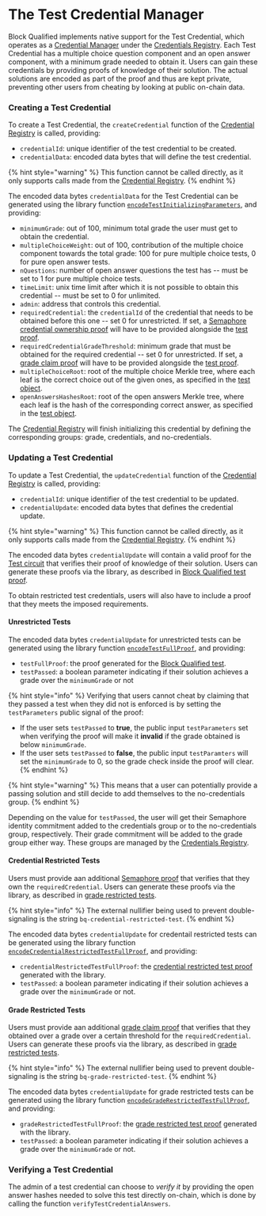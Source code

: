 # The Test Credential Manager
Block Qualified implements native support for the Test Credential, which operates as a [Credential Manager](./credential-managers.md) under the [Credentials Registry](./credential-registry.md). Each Test Credential has a multiple choice question component and an open answer component, with a minimum grade needed to obtain it. Users can gain these credentials by providing proofs of knowledge of their solution. The actual solutions are encoded as part of the proof and thus are kept private, preventing other users from cheating by looking at public on-chain data.

### Creating a Test Credential
To create a Test Credential, the `createCredential` function of the [Credential Registry](./credential-registry.md) is called, providing:
- `credentialId`: unique identifier of the test credential to be created.
- `credentialData`: encoded data bytes that will define the test credential.

{% hint style="warning" %}
This function cannot be called directly, as it only supports calls made from the [Credential Registry](./credential-registry.md).
{% endhint %}

The encoded data bytes `credentialData` for the Test Credential can be generated using the library function [`encodeTestInitializingParameters`](../../packages/lib/src/helpers/encodeInputs.ts), and providing:
- `minimumGrade`: out of 100, minimum total grade the user must get to obtain the credential.
- `multipleChoiceWeight`: out of 100, contribution of the multiple choice component towards the total grade: 100 for pure multiple choice tests, 0 for pure open answer tests.
- `nQuestions`: number of open answer questions the test has -- must be set to 1 for pure multiple choice tests.
- `timeLimit`: unix time limit after which it is not possible to obtain this credential -- must be set to 0 for unlimited.
- `admin`: address that controls this credential.
- `requiredCredential`: the `credentialId` of the credential that needs to be obtained before this one -- set 0 for unrestricted. If set, a [Semaphore credential ownership proof](https://semaphore.appliedzkp.org/docs/guides/proofs) will have to be provided alongside the [test proof](./circuits.md#the-test-circuit).
- `requiredCredentialGradeThreshold`: minimum grade that must be obtained for the required credential -- set 0 for unrestricted. If set, a [grade claim proof](./circuits.md#the-grade-claim-circuit) will have to be provided alongside the [test proof](./circuits.md#the-test-circuit).
- `multipleChoiceRoot`: root of the multiple choice Merkle tree, where each leaf is the correct choice out of the given ones, as specified in the [test object](./block-qualified-tests.md).
- `openAnswersHashesRoot`: root of the open answers Merkle tree, where each leaf is the hash of the corresponding correct answer, as specified in the [test object](./block-qualified-tests.md).

The [Credential Registry](./credential-registry.md) will finish initializing this credential by defining the corresponding groups: grade, credentials, and no-credentials.

### Updating a Test Credential
To update a Test Credential, the `updateCredential` function of the [Credential Registry](./credential-registry.md) is called, providing:
- `credentialId`: unique identifier of the test credential to be updated.
- `credentialUpdate`: encoded data bytes that defines the credential update.

{% hint style="warning" %}
This function cannot be called directly, as it only supports calls made from the [Credential Registry](./credential-registry.md).
{% endhint %}

The encoded data bytes `credentialUpdate` will contain a valid proof for the [Test circuit](circuits.md#the-test-circuit) that verifies their proof of knowledge of their solution. Users can generate these proofs via the library, as described in [Block Qualified test proof](../guides/proofs/bq-test-proof.md).

To obtain restricted test credentials, users will also have to include a proof that they meets the imposed requirements.

#### Unrestricted Tests
The encoded data bytes `credentialUpdate` for unrestricted tests can be generated using the library function [`encodeTestFullProof`](../../packages/lib/src/helpers/encodeInputs.ts), and providing:
- `testFullProof`: the proof generated for the [Block Qualified test](../guides/proofs/bq-test-proof.md).
- `testPassed`: a boolean parameter indicating if their solution achieves a grade over the `minimumGrade` or not

{% hint style="info" %}
Verifying that users cannot cheat by claiming that they passed a test when they did not is enforced is by setting the `testParameters` public signal of the proof: 
- If the user sets `testPassed` to **true**, the public input `testParameters` set when verifying the proof will make it **invalid** if the grade obtained is below `minimumGrade`.
- If the user sets `testPassed` to **false**, the public input `testParamters` will set the `minimumGrade` to 0, so the grade check inside the proof will clear.
{% endhint %}

{% hint style="warning" %}
This means that a user can potentially provide a passing solution and still decide to add themselves to the no-credentials group.
{% endhint %}

Depending on the value for `testPassed`, the user will get their Semaphore identity commitment added to the credentials group or to the no-credentials group, respectively. Their grade commitment will be added to the grade group either way. These groups are managed by the [Credentials Registry](./credential-registry.md).

#### Credential Restricted Tests
Users must provide aan additional [Semaphore proof](https://semaphore.appliedzkp.org/docs/guides/proofs) that verifies that they own the `requiredCredential`. Users can generate these proofs via the library, as described in [grade restricted tests](../guides/proofs/bq-restricted-test-proof.md#credential-restricted-tests).

{% hint style="info" %}
The external nullifier being used to prevent double-signaling is the string `bq-credential-restricted-test`.
{% endhint %}

The encoded data bytes `credentialUpdate` for credentail restricted tests can be generated using the library function [`encodeCredentialRestrictedTestFullProof`](../../packages/lib/src/helpers/encodeInputs.ts), and providing:
- `credentialRestrictedTestFullProof`: the [credential restricted test proof](../guides/proofs/bq-restricted-test-proof.md#credential-restricted-tests) generated with the library.
- `testPassed`: a boolean parameter indicating if their solution achieves a grade over the `minimumGrade` or not.

#### Grade Restricted Tests
Users must provide aan additional [grade claim proof](circuits.md#the-grade-claim-circuit) that verifies that they obtained over a grade over a certain threshold for the `requiredCredential`. Users can generate these proofs via the library, as described in [grade restricted tests](../guides/proofs/bq-restricted-test-proof.md#grade-restricted-tests).

{% hint style="info" %}
The external nullifier being used to prevent double-signaling is the string `bq-grade-restricted-test`.
{% endhint %}

The encoded data bytes `credentialUpdate` for grade restricted tests can be generated using the library function [`encodeGradeRestrictedTestFullProof`](../../packages/lib/src/helpers/encodeInputs.ts), and providing:
- `gradeRestrictedTestFullProof`: the [grade restricted test proof](../guides/proofs/bq-restricted-test-proof.md#grade-restricted-tests) generated with the library.
- `testPassed`: a boolean parameter indicating if their solution achieves a grade over the `minimumGrade` or not.

### Verifying a Test Credential
The admin of a test credential can choose to _verify it_ by providing the open answer hashes needed to solve this test directly on-chain, which is done by calling the function `verifyTestCredentialAnswers`.
